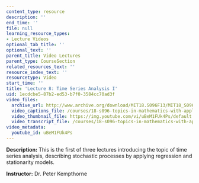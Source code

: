 ```yaml
---
content_type: resource
description: ''
end_time: ''
file: null
learning_resource_types:
- Lecture Videos
optional_tab_title: ''
optional_text: ''
parent_title: Video Lectures
parent_type: CourseSection
related_resources_text: ''
resource_index_text: ''
resourcetype: Video
start_time: ''
title: 'Lecture 8: Time Series Analysis I'
uid: 1ecdcbe5-87b2-ed53-b7f0-3584cc70ad3f
video_files:
  archive_url: http://www.archive.org/download/MIT18.S096F13/MIT18_S096F13_lec08_300k.mp4
  video_captions_file: /courses/18-s096-topics-in-mathematics-with-applications-in-finance-fall-2013/d3a8ec94d8ab5a47a2a714633fe756dd_uBeM1FUk4Ps.vtt
  video_thumbnail_file: https://img.youtube.com/vi/uBeM1FUk4Ps/default.jpg
  video_transcript_file: /courses/18-s096-topics-in-mathematics-with-applications-in-finance-fall-2013/8b998f87736b5f57e7c6085fdce39364_uBeM1FUk4Ps.pdf
video_metadata:
  youtube_id: uBeM1FUk4Ps
---
```


**Description:** This is the first of three lectures introducing the topic of time series analysis, describing stochastic processes by applying regression and stationarity models.

**Instructor:** Dr. Peter Kempthorne